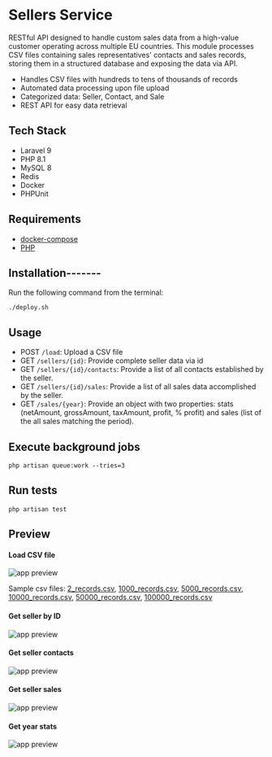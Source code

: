 # Sellers Service
RESTful API designed to handle custom sales data from a high-value customer operating across multiple EU countries. This module processes CSV files containing sales representatives' contacts and sales records, storing them in a structured database and exposing the data via API.

- Handles CSV files with hundreds to tens of thousands of records 
- Automated data processing upon file upload
- Categorized data: Seller, Contact, and Sale
- REST API for easy data retrieval

## Tech Stack
- Laravel 9
- PHP 8.1
- MySQL 8
- Redis
- Docker
- PHPUnit

## Requirements
- [docker-compose](https://docs.docker.com/compose/install/)
- [PHP](https://www.php.net/manual/en/install.php)

## Installation-------
Run the following command from the terminal:
```
./deploy.sh
```

## Usage
- POST `/load`: Upload a CSV file
- GET `/sellers/{id}`: Provide complete seller data via id
- GET `/sellers/{id}/contacts`: Provide a list of all contacts established by the seller.
- GET `/sellers/{id}/sales`: Provide a list of all sales data accomplished by the seller.
- GET `/sales/{year}`: Provide an object with two properties: stats (netAmount, grossAmount, taxAmount, profit, % profit) and sales (list of the all sales matching the period).

## Execute background jobs
```
php artisan queue:work --tries=3
```

## Run tests
```
php artisan test
```

## Preview

#### Load CSV file
![app preview](https://raw.githubusercontent.com/freelancerwebro/sellers-service/main/resources/images/load.png)

Sample csv files: [2_records.csv](https://raw.githubusercontent.com/freelancerwebro/sellers-service/main/resources/csv/myFile_2_records.csv), [1000_records.csv](https://raw.githubusercontent.com/freelancerwebro/sellers-service/main/resources/csv/myFile_1000_records.csv), [5000_records.csv](https://raw.githubusercontent.com/freelancerwebro/sellers-service/main/resources/csv/myFile_5000_records.csv), [10000_records.csv](https://raw.githubusercontent.com/freelancerwebro/sellers-service/main/resources/csv/myFile_10000_records.csv), [50000_records.csv](https://raw.githubusercontent.com/freelancerwebro/sellers-service/main/resources/csv/myFile_50000_records.csv), [100000_records.csv](https://raw.githubusercontent.com/freelancerwebro/sellers-service/main/resources/csv/myFile_100000_records.csv)

#### Get seller by ID
![app preview](https://raw.githubusercontent.com/freelancerwebro/sellers-service/main/resources/images/seller.png)

#### Get seller contacts
![app preview](https://raw.githubusercontent.com/freelancerwebro/sellers-service/main/resources/images/contacts.png)

#### Get seller sales
![app preview](https://raw.githubusercontent.com/freelancerwebro/sellers-service/main/resources/images/sales.png)

#### Get year stats
![app preview](https://raw.githubusercontent.com/freelancerwebro/sellers-service/main/resources/images/stats.png)